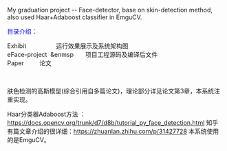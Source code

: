 My graduation project -- Face-detector, base on skin-detection method, also used Haar+Adaboost classifier in EmguCV.

<font color=blue>目录介绍：</font>

Exhibit        &emsp;       运行效果展示及系统架构图<br>
eFace-project  &enmsp       项目工程源码及编译后文件  <br>
Paper          &emsp;&emsp;       论文  <br>
  
  
	
肤色检测的高斯模型(综合引用自多篇论文)，理论部分详见论文第3章，本系统注重实现。

Haar分类器Adaboost方法 ：https://docs.opencv.org/trunk/d7/d8b/tutorial_py_face_detection.html
知乎有篇文章介绍的很详细：https://zhuanlan.zhihu.com/p/31427728
本系统使用的是EmguCV。
  
